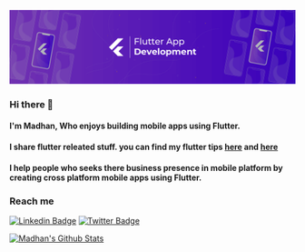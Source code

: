 ![](./images/top_banner.png)
### Hi there 👋

#### I'm Madhan, Who enjoys building mobile apps using Flutter.

#### I share flutter releated stuff. you can find my flutter tips [here](https://github.com/madhanKMani/flutter_content_hub) and [here](https://medium.com/@madhanKmani)

#### I help people who seeks there business presence in mobile platform by creating cross platform mobile apps using Flutter.

### Reach me

[![Linkedin Badge](https://img.shields.io/badge/LinkedIn-0077B5?style=for-the-badge&logo=linkedin&logoColor=white)](https://www.linkedin.com/in/madhankanakamani/)  [![Twitter Badge](https://img.shields.io/badge/Twitter-1DA1F2?style=for-the-badge&logo=twitter&logoColor=white)](https://twitter.com/MadhanKMani)

[![Madhan's Github Stats](https://github-readme-stats.vercel.app/api?username=madhanKMani&count_private=true&theme=default&show_icons=true)](https://github.com/madhanKMani)

<!--
**madhanKMani/madhanKMani** is a ✨ _special_ ✨ repository because its `README.md` (this file) appears on your GitHub profile.

Here are some ideas to get you started:

- 🔭 I’m currently working on ...
- 🌱 I’m currently learning ...
- 👯 I’m looking to collaborate on ...
- 🤔 I’m looking for help with ...
- 💬 Ask me about ...
- 📫 How to reach me: ...
- 😄 Pronouns: ...
- ⚡ Fun fact: ...
-->

